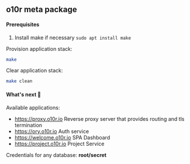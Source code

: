 ## o10r meta package

#### Prerequisites
1. Install make if necessary ```sudo apt install make```

Provision application stack:
```bash
make
```

Clear application stack:
```bash
make clean
```

#### What's next 🎈

Available applications:

*  https://proxy.o10r.io Reverse proxy server that provides routing and tls termination
*  https://ory.o10r.io Auth service
*  https://welcome.o10r.io SPA Dashboard
*  https://project.o10r.io Project Service


Credentials for any database: **root/secret**

